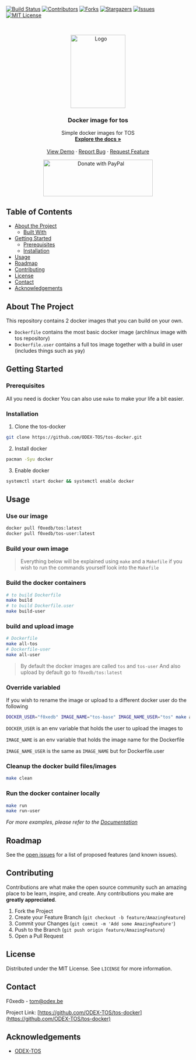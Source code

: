 [![Build Status](https://jenkins.odex.be/buildStatus/icon?job=tos-docker)](https://jenkins.odex.be/view/tos/job/tos-docker/)
[![Contributors][contributors-shield]][contributors-url]
[![Forks][forks-shield]][forks-url]
[![Stargazers][stars-shield]][stars-url]
[![Issues][issues-shield]][issues-url]
[![MIT License][license-shield]][license-url]

<!-- PROJECT LOGO -->
<br />
<p align="center">
  <a href="https://github.com/ODEX-TOS/tos-docker">
    <img src="https://tos.odex.be/images/logo.svg" alt="Logo" width="150" height="200">
  </a>

  <h3 align="center">Docker image for tos</h3>

  <p align="center">
    Simple docker images for TOS
    <br />
    <a href="https://github.com/ODEX-TOS/tos-docker"><strong>Explore the docs »</strong></a>
    <br />
    <br />
    <a href="https://github.com/ODEX-TOS/tos-docker">View Demo</a>
    ·
    <a href="https://github.com/ODEX-TOS/tos-docker/issues">Report Bug</a>
    ·
    <a href="https://github.com/ODEX-TOS/tos-docker/issues">Request Feature</a>
  </p>
</p>

<p align="center">
   <a href="https://www.paypal.com/donate?hosted_button_id=X892LWMTDU6D6">
     <img src="https://raw.githubusercontent.com/stefan-niedermann/paypal-donate-button/master/paypal-donate-button.png" alt="Donate with PayPal" width="300" height="100"/>
   </a>
</p>

<!-- TABLE OF CONTENTS -->

## Table of Contents

- [About the Project](#about-the-project)
  - [Built With](#built-with)
- [Getting Started](#getting-started)
  - [Prerequisites](#prerequisites)
  - [Installation](#installation)
- [Usage](#usage)
- [Roadmap](#roadmap)
- [Contributing](#contributing)
- [License](#license)
- [Contact](#contact)
- [Acknowledgements](#acknowledgements)

<!-- ABOUT THE PROJECT -->

## About The Project

This repository contains 2 docker images that you can build on your own.

- `Dockerfile` contains the most basic docker image (archlinux image with tos repository)
- `Dockerfile.user` contains a full tos image together with a build in user (includes things such as yay)

<!-- GETTING STARTED -->

## Getting Started

### Prerequisites

All you need is docker
You can also use `make` to make your life a bit easier.

### Installation

1. Clone the tos-docker

```sh
git clone https://github.com/ODEX-TOS/tos-docker.git
```

2. Install docker

```sh
pacman -Syu docker
```

3. Enable docker

```sh
systemctl start docker && systemctl enable docker
```

<!-- USAGE EXAMPLES -->

## Usage

### Use our image

```sh
docker pull f0xedb/tos:latest
docker pull f0xedb/tos-user:latest
```

### Build your own image

> Everything below will be explained using `make` and a `Makefile` if you wish to run the commands yourself look into the `Makefile`

### Build the docker containers

```sh
# to build Dockerfile
make build
# to build Dockerfile.user
make build-user
```

### build and upload image

```sh
# Dockerfile
make all-tos
# Dockerfile-user
make all-user
```

> By default the docker images are called `tos` and `tos-user`
> And also upload by default go to `f0xedb/tos:latest`

### Override variabled

If you wish to rename the image or upload to a different docker user do the following

```sh
DOCKER_USER="f0xedb" IMAGE_NAME="tos-base" IMAGE_NAME_USER="tos" make all
```

`DOCKER_USER` is an env variable that holds the user to upload the images to

`IMAGE_NAME` is an env variable that holds the image name for the Dockerfile

`IMAGE_NAME_USER` is the same as `IMAGE_NAME` but for Dockerfile.user

### Cleanup the docker build files/images

```sh
make clean
```

### Run the docker container locally

```sh
make run
make run-user
```

_For more examples, please refer to the [Documentation](https://github.com/ODEX-TOS/tos-docker)_

<!-- ROADMAP -->

## Roadmap

See the [open issues](https://github.com/ODEX-TOS/tos-docker/issues) for a list of proposed features (and known issues).

<!-- CONTRIBUTING -->

## Contributing

Contributions are what make the open source community such an amazing place to be learn, inspire, and create. Any contributions you make are **greatly appreciated**.

1. Fork the Project
2. Create your Feature Branch (`git checkout -b feature/AmazingFeature`)
3. Commit your Changes (`git commit -m 'Add some AmazingFeature'`)
4. Push to the Branch (`git push origin feature/AmazingFeature`)
5. Open a Pull Request

<!-- LICENSE -->

## License

Distributed under the MIT License. See `LICENSE` for more information.

<!-- CONTACT -->

## Contact

F0xedb - tom@odex.be

Project Link: [https://github.com/ODEX-TOS/tos-docker](https://github.com/ODEX-TOS/tos-docker)

<!-- ACKNOWLEDGEMENTS -->

## Acknowledgements

- [ODEX-TOS](https://github.com/ODEX-TOS/tos-docker)

<!-- MARKDOWN LINKS & IMAGES -->
<!-- https://www.markdownguide.org/basic-syntax/#reference-style-links -->

[contributors-shield]: https://img.shields.io/github/contributors/ODEX-TOS/tos-docker.svg?style=flat-square
[contributors-url]: https://github.com/ODEX-TOS/tos-docker/graphs/contributors
[forks-shield]: https://img.shields.io/github/forks/ODEX-TOS/tos-docker.svg?style=flat-square
[forks-url]: https://github.com/ODEX-TOS/tos-docker/network/members
[stars-shield]: https://img.shields.io/github/stars/ODEX-TOS/tos-docker.svg?style=flat-square
[stars-url]: https://github.com/ODEX-TOS/tos-docker/stargazers
[issues-shield]: https://img.shields.io/github/issues/ODEX-TOS/tos-docker.svg?style=flat-square
[issues-url]: https://github.com/ODEX-TOS/tos-docker/issues
[license-shield]: https://img.shields.io/github/license/ODEX-TOS/tos-docker.svg?style=flat-square
[license-url]: https://github.com/ODEX-TOS/tos-docker/blob/master/LICENSE.txt
[product-screenshot]: https://tos.odex.be/images/logo.svg
